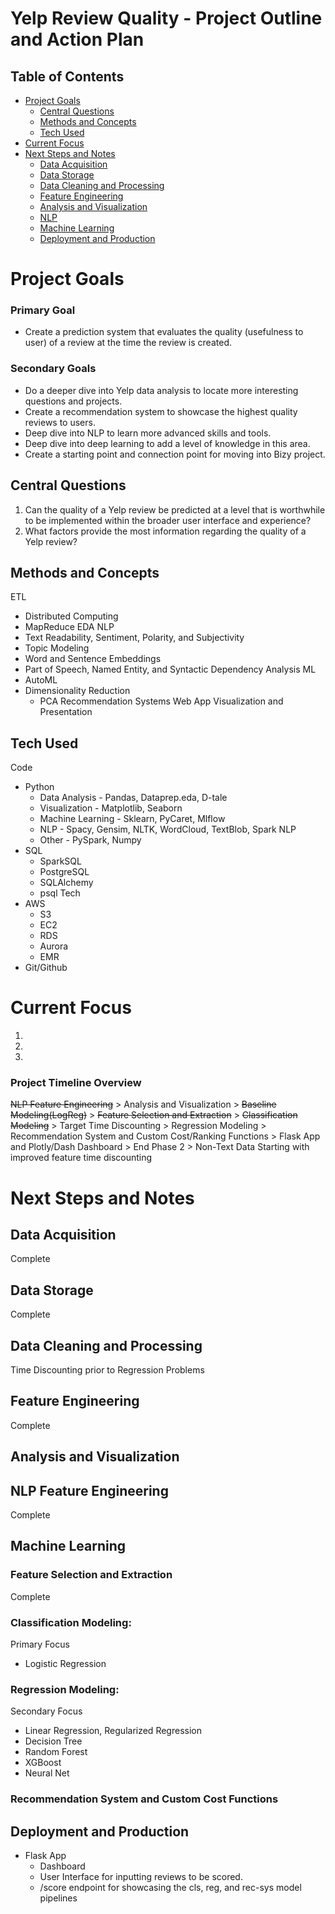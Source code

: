 # Yelp Review Quality - Project Outline and Action Plan

## Table of Contents
* [Project Goals](#Project-Goals)
    * [Central Questions](#Central-Questions)
    * [Methods and Concepts](#Methods-and-Concepts)
    * [Tech Used](#Tech-Used)
* [Current Focus](#Current-Focus)
* [Next Steps and Notes](#Next-Steps-and-Notes)
    * [Data Acquisition](#Data-Acquisition)
    * [Data Storage](#Data-Storage)
    * [Data Cleaning and Processing](#Data-Cleaning-and-Processing)
    * [Feature Engineering](#Feature-Engineering)
    * [Analysis and Visualization](#Analysis-and-Visualization)
    * [NLP](#NLP)
    * [Machine Learning](#Machine-Learning)
    * [Deployment and Production](#Deployment-and-Production)

# Project Goals

### Primary Goal 

* Create a prediction system that evaluates the quality (usefulness to user) of a review at the time the review is created.

### Secondary Goals

* Do a deeper dive into Yelp data analysis to locate more interesting questions and projects.
* Create a recommendation system to showcase the highest quality reviews to users.
* Deep dive into NLP to learn more advanced skills and tools.
* Deep dive into deep learning to add a level of knowledge in this area.
* Create a starting point and connection point for moving into Bizy project.

## Central Questions

1. Can the quality of a Yelp review be predicted at a level that is worthwhile to be implemented within the broader user interface and experience?
2. What factors provide the most information regarding the quality of a Yelp review?

## Methods and Concepts

ETL
* Distributed Computing
* MapReduce
EDA
NLP
* Text Readability, Sentiment, Polarity, and Subjectivity
* Topic Modeling
* Word and Sentence Embeddings
* Part of Speech, Named Entity, and Syntactic Dependency Analysis
ML
* AutoML
* Dimensionality Reduction
    * PCA
Recommendation Systems
Web App
Visualization and Presentation

## Tech Used

Code
* Python
    * Data Analysis - Pandas, Dataprep.eda, D-tale
    * Visualization - Matplotlib, Seaborn
    * Machine Learning - Sklearn, PyCaret, Mlflow
    * NLP - Spacy, Gensim, NLTK, WordCloud, TextBlob, Spark NLP
    * Other - PySpark, Numpy
* SQL 
    * SparkSQL
    * PostgreSQL
    * SQLAlchemy
    * psql
Tech
* AWS
    * S3
    * EC2
    * RDS
    * Aurora
    * EMR 
* Git/Github

# Current Focus

1. 
2.  
3. 

### Project Timeline Overview

~~NLP Feature Engineering~~ > Analysis and Visualization > ~~Baseline Modeling(LogReg)~~ > ~~Feature Selection and Extraction~~ > ~~Classification Modeling~~ > Target Time Discounting > Regression Modeling > Recommendation System and Custom Cost/Ranking Functions > Flask App and Plotly/Dash Dashboard > End Phase 2 > Non-Text Data Starting with improved feature time discounting

# Next Steps and Notes

## Data Acquisition

Complete

## Data Storage

Complete

## Data Cleaning and Processing

Time Discounting prior to Regression Problems

## Feature Engineering

Complete

## Analysis and Visualization

## NLP Feature Engineering

Complete

## Machine Learning


### Feature Selection and Extraction

Complete

### Classification Modeling:
Primary Focus
* Logistic Regression

### Regression Modeling:
Secondary Focus
* Linear Regression, Regularized Regression
* Decision Tree
* Random Forest
* XGBoost
* Neural Net

### Recommendation System and Custom Cost Functions

## Deployment and Production

* Flask App
    * Dashboard
    * User Interface for inputting reviews to be scored.
    * /score endpoint for showcasing the cls, reg, and rec-sys model pipelines  